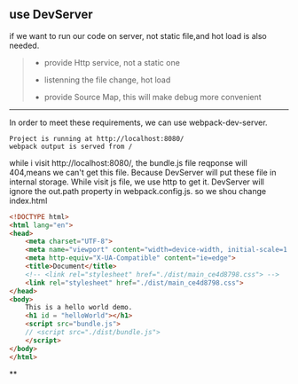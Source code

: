 ## use DevServer
if we want to run our code on server, not static file,and hot load is also needed.
>* provide Http service, not a static one
>
>* listenning the file change, hot load
>
>* provide Source Map, this will make debug more convenient
>
----------------------------------------------------------
In order to meet these requirements, we can use webpack-dev-server.
```
Project is running at http://localhost:8080/
webpack output is served from /
```
while i visit http://localhost:8080/, the bundle.js file reqponse will 404,means we can't get this file.
Because DevServer will put these file in internal storage.
While visit js file, we use http to get it. DevServer will ignore the out.path property in webpack.config.js.
so we shou change index.html
```html
<!DOCTYPE html>
<html lang="en">
<head>
    <meta charset="UTF-8">
    <meta name="viewport" content="width=device-width, initial-scale=1.0">
    <meta http-equiv="X-UA-Compatible" content="ie=edge">
    <title>Document</title>
    <!-- <link rel="stylesheet" href="./dist/main_ce4d8798.css"> -->
    <link rel="stylesheet" href="./dist/main_ce4d8798.css">
</head>
<body>
    This is a hello world demo.
    <h1 id = "helloWorld"></h1>
    <script src="bundle.js">
    // <script src="./dist/bundle.js">
    </script>
</body>
</html>
```
**

